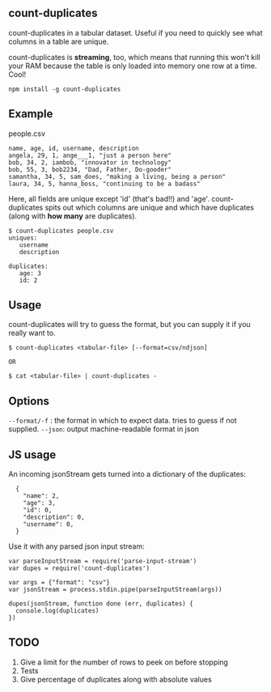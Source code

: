 count-duplicates
----------------

count-duplicates in a tabular dataset. Useful if you need to quickly see what columns in a table are unique.

count-duplicates is **streaming**, too, which means that running this won't kill your RAM because the table is only loaded into memory one row at a time. Cool!

```
npm install -g count-duplicates
```

## Example

people.csv
```
name, age, id, username, description
angela, 29, 1, ange___1, "just a person here"
bob, 34, 2, iambob, "innovator in technology"
bob, 55, 3, bob2234, "Dad, Father, Do-gooder"
samantha, 34, 5, sam_does, "making a living, being a person"
laura, 34, 5, hanna_boss, "continuing to be a badass"
```

Here, all fields are unique except 'id' (that's bad!!) and 'age'. count-duplicates spits out which columns are unique and which have duplicates (along with **how many** are duplicates).

```
$ count-duplicates people.csv
uniques:
   username
   description

duplicates:
   age: 3
   id: 2
```

## Usage
count-duplicates will try to guess the format, but you can supply it if you really want to.

```
$ count-duplicates <tabular-file> [--format=csv/ndjson]

OR

$ cat <tabular-file> | count-duplicates -
```

## Options

`--format/-f` : the format in which to expect data. tries to guess if not supplied.
`--json`: output machine-readable format in json

## JS usage

An incoming jsonStream gets turned into a dictionary of the duplicates:

```
  {
    "name": 2,
    "age": 3,
    "id": 0,
    "description": 0,
    "username": 0,
  }
```

Use it with any parsed json input stream:

```
var parseInputStream = require('parse-input-stream')
var dupes = require('count-duplicates')

var args = {"format": "csv"}
var jsonStream = process.stdin.pipe(parseInputStream(args))

dupes(jsonStream, function done (err, duplicates) {
  console.log(duplicates)
})

```

## TODO

1. Give a limit for the number of rows to peek on before stopping
3. Tests
4. Give percentage of duplicates along with absolute values
